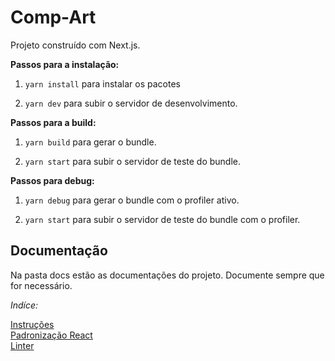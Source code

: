 # Comp-Art

Projeto construído com Next.js.

**Passos para a instalação:**

1. `yarn install` para instalar os pacotes

2. `yarn dev` para subir o servidor de desenvolvimento.

**Passos para a build:**

1. `yarn build` para gerar o bundle.

2. `yarn start` para subir o servidor de teste do bundle.

**Passos para debug:**

1. `yarn debug` para gerar o bundle com o profiler ativo.

2. `yarn start` para subir o servidor de teste do bundle com o profiler.

## Documentação

Na pasta docs estão as documentações do projeto. Documente sempre que for necessário.

_Indíce:_

[Instruções](./Instructions.md)\
[Padronização React](./Do'sAndDon'ts.md)\
[Linter](./Linter.md)
